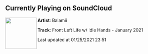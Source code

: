 ## Currently Playing on SoundCloud

[<img align="left" width="100" src="https://i1.sndcdn.com/artworks-yB5Eq1QRDQqKEd1W-YPuwWQ-t50x50.jpg">](https://soundcloud.com/balamii/front-left-life-w-idle-hands-january-2021)

**Artist**: Balamii 

**Track**: Front Left Life w/ Idle Hands - January 2021

Last updated at 01/25/2021 23:51
